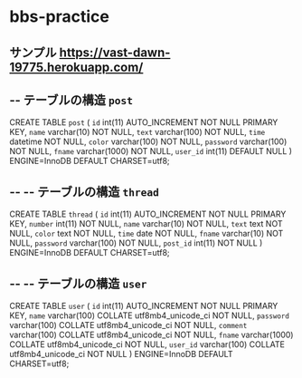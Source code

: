 # bbs-practice

サンプル
https://vast-dawn-19775.herokuapp.com/
--
-- テーブルの構造 `post`
--

CREATE TABLE `post` (
  `id` int(11) AUTO_INCREMENT NOT NULL PRIMARY KEY,
  `name` varchar(10) NOT NULL,
  `text` varchar(100) NOT NULL,
  `time` datetime NOT NULL,
  `color` varchar(100) NOT NULL,
  `password` varchar(100) NOT NULL,
  `fname` varchar(1000) NOT NULL,
  `user_id` int(11) DEFAULT NULL
) ENGINE=InnoDB DEFAULT CHARSET=utf8;

--
-- テーブルの構造 `thread`
--

CREATE TABLE `thread` (
  `id` int(11) AUTO_INCREMENT NOT NULL PRIMARY KEY,
  `number` int(11) NOT NULL,
  `name` varchar(10) NOT NULL,
  `text` text NOT NULL,
  `color` text NOT NULL,
  `time` date NOT NULL,
  `fname` varchar(10) NOT NULL,
  `password` varchar(100) NOT NULL,
  `post_id` int(11) NOT NULL
) ENGINE=InnoDB DEFAULT CHARSET=utf8;


--
-- テーブルの構造 `user`
--

CREATE TABLE `user` (
  `id` int(11) AUTO_INCREMENT NOT NULL PRIMARY KEY,
  `name` varchar(100) COLLATE utf8mb4_unicode_ci NOT NULL,
  `password` varchar(100) COLLATE utf8mb4_unicode_ci NOT NULL,
  `comment` varchar(100) COLLATE utf8mb4_unicode_ci NOT NULL,
  `fname` varchar(1000) COLLATE utf8mb4_unicode_ci NOT NULL,
  `user_id` varchar(100) COLLATE utf8mb4_unicode_ci NOT NULL
) ENGINE=InnoDB DEFAULT CHARSET=utf8;

